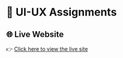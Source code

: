 # 🎉 UI-UX Assignments

## 🌐 Live Website
👉 [Click here to view the live site](https://durvishkhurana.github.io/UI-UX/)

